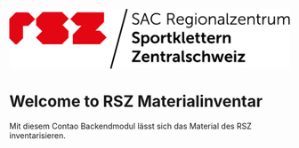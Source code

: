 ![Alt text](src/Resources/public/rsz-logo.png?raw=true "logo")


# Welcome to RSZ Materialinventar
Mit diesem Contao Backendmodul lässt sich das Material des RSZ inventarisieren.
